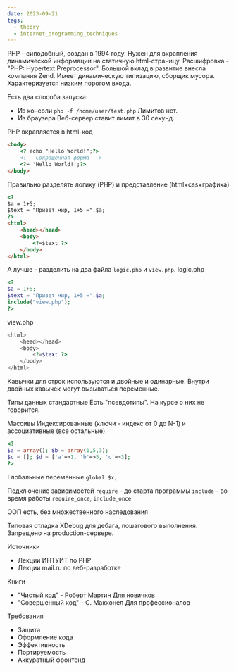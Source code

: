 ```yaml
---
date: 2023-09-21
tags:
  - theory
  - internet_programming_techniques
---
```

PHP - сиподобный, создан в 1994 году.
Нужен для вкрапления динамической информации на статичную html-страницу.
Расшифровка - "PHP: Hypertext Preprocessor".
Большой вклад в развитие внесла компания Zend.
Имеет динамическую типизацию, сборщик мусора. Характеризуется низким порогом входа.

Есть два способа запуска:
- Из консоли
  `php -f /home/user/test.php`
  Лимитов нет.
- Из браузера
  Веб-сервер ставит лимит в 30 секунд.

PHP вкрапляется в html-код
```html
<body>
	<? echo "Hello World!";?>
	<!-- Сокращенная форма -->
	<?= 'Hello World!';?>
</body>
```

Правильно разделять логику (PHP) и представление (html+css+графика)
```html
<?
$a = 1+5;
$text = "Привет мир, 1+5 =".$a;
?>
<html>
	<head></head>
	<body>
		<?=$text ?>
	</body>
</html>
```

А лучше - разделить на два файла `logic.php` и `view.php`.
logic.php
```php
<?
$a = 1+5;
$text = "Привет мир, 1+5 =".$a;
include("view.php");
?>
```
view.php
```php
<html>
	<head></head>
	<body>
		<?=$text ?>
	</body>
</html>
```

Кавычки для строк используются и двойные и одинарные.
Внутри двойных кавычек могут вызываться переменные.

Типы данных стандартные
Есть "псевдотипы". На курсе о них не говорится.

Массивы
Индексированные (ключи - индекс от 0 до N-1) и ассоциативные (все остальные)
```php
<?
$a = array(); $b = array(1,5,3);
$c = []; $d = ['a'=>1, 'b'=>5, 'c'=>3];
?>
```

Глобальные переменные
`global $x;`

Подключение зависимостей
`require` - до старта программы
`include` - во время работы
`require_once`, `include_once`

ООП есть, без множественного наследования

Типовая отладка
XDebug для дебага, пошагового выполнения. Запрещено на production-сервере.

Источники
- Лекции ИНТУИТ по PHP
- Лекции mail.ru по веб-разработке

Книги
- "Чистый код" - Роберт Мартин
  Для новичков
- "Совершенный код" - С. Макконел
  Для профессионалов

Требования
- Защита
- Оформление кода
- Эффективность
- Портируемость
- Аккуратный фронтенд

